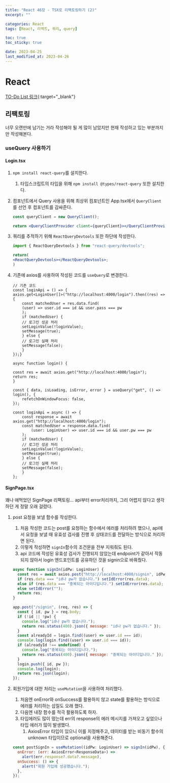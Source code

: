 ```yaml
---
title: "React 46장 - TSX로 리팩토링하기 (2)"
excerpt: ""

categories: React
tags: [React, 리액트, 쿼리, query]

toc: true
toc_sticky: true

date: 2023-04-25
last_modified_at: 2023-04-26
---
```


# React

[TO-Do List 링크](https://github.com/choigirang/mini-todo-list-second){:target="\_blank"}

## 리팩토링

너무 오랜만에 남기는 거라 작성해야 될 게 많이 남았지만 현재 작성하고 있는 부분까지만 작성해본다.

### useQuery 사용하기

#### Login.tsx

1.  `npm install react-query`를 설치한다.
    1. 타입스크립트의 타입을 위해 `npm install @types/react-query` 또한 설치한다.
2.  컴포넌트에서 Query 사용을 위해 최상위 컴포넌트인 App.tsx에서 `QueryClient`를 선언 후 컴포넌트를 감싸준다.

    ```jsx
    const queryClient = new QueryClient();

    return <QueryClientProvider client={queryClient}></QueryClientProvider>;
    ```

3.  쿼리를 추적하기 위해 `ReactQueryDevtools` 또한 하단에 작성한다.

    ```jsx
    import { ReactQueryDevtools } from "react-query/devtools";

    return(
    <ReactQueryDevtools></ReactQueryDevtools>;
    )
    ```

4.  기존에 axios를 사용하여 작성된 코드를 `useQuery`로 변경한다.

    ```JSX
    // 기존 코드
    const loginApi = () => {
    axios.get<LoginUser[]>("http://localhost:4000/login").then((res) => {
        const matchedUser = res.data.find(
        (user) => user.id === id && user.pass === pw
        );
        if (matchedUser) {
        // 로그인 성공 처리
        setLoginValue(!loginValue);
        setMessage(true);
        } else {
        // 로그인 실패 처리
        setMessage(false);
        }
    });}
    ```

    ```JSX
    async function login() {

    const res = await axios.get("http://localhost:4000/login");
    return res;
    }

    const { data, isLoading, isError, error } = useQuery("get", () => login(), {
        refetchOnWindowFocus: false,
    });

    const loginApi = async () => {
        const response = await axios.get("http://localhost:4000/login");
        const matchedUser = response.data.find(
            (user: LoginUser) => user.id === id && user.pw === pw
        );
        if (matchedUser) {
        // 로그인 성공 처리
        setLoginValue(!loginValue);
        setMessage(true);
        } else {
        // 로그인 실패 처리
        setMessage(false);
        }
    };
    ```

#### SignPage.tsx

꽤나 애먹었던 SignPage 리팩토링... api부터 error처리까지, 그리 어렵지 않다고 생각하던 게 정말 오래 걸렸다.

1. post 요청을 보낼 함수를 작성한다.

   1. 처음 작성한 코드는 post를 요청하는 함수에서 에러를 처리하려 했으나, api에서 요청을 보낼 때 유효성 검사를 진행 후 상태코드를 전달하는 방식으로 처리하면 된다.
   2. 이렇게 작성하면 `signIn`함수의 조건문을 전부 지워줘도 된다.
   3. api 코드에 작성된 유효성 검사가 진행되지 않았는데 endpoint가 같아서 작동되지 않아서 login 엔드포인트를 공유하던 것을 signin으로 바꿔줬다.

   ```jsx
   async function signIn(idPw: LoginUser) {
     const res = await axios.post("http://localhost:4000/signin", idPw);
     if (res.data === "id나 pw가 없습니다.") setIdError(res.data);
     else if (res.data === "중복되는 아이디입니다.") setIdError(res.data);
     else setIdError("");
     return res;
   }
   ```

   ```jsx
   app.post("/signin", (req, res) => {
     const { id, pw } = req.body;
     if (!id || !pw) {
       console.log("id나 pw가 없습니다.");
       return res.status(400).json({ message: "id나 pw가 없습니다." });
     }
     const alreadyId = login.find((user) => user.id === id);
     console.log(login.find((user) => user.id === id));
     if (alreadyId !== undefined) {
       console.log("중복되는 아이디입니다.");
       return res.status(400).json({ message: "중복되는 아이디입니다." });
     }
     login.push({ id, pw });
     console.log(login);
     return res.json(login);
   });
   ```

2. 회원가입에 대한 처리는 `useMutation`을 사용하여 처리했다.

   1. 처음엔 onError와 onSuccess를 활용하지 않고 state를 활용하는 방식으로 에러를 처리하는 삽질도 오래 했다.
   2. 다음엔 내장 함수를 적극 활용하도록 하자.
   3. 타입에러도 많이 떴는데 err의 response의 에러 메시지를 가져오고 싶었으나 타입 에러가 많이 발생했다.
      1. AxiosError 타입이 있으니 이를 지정해주고, 데이터를 받는 비동기 함수의 unknown 타입이므로 optional을 사용해준다.

   ```jsx
   const postSignIn = useMutation((idPw: LoginUser) => signIn(idPw), {
     onError: (err: AxiosError<ResponseData>) =>
       alert(err.response?.data?.message),
     onSuccess: () => {
       alert("회원 가입에 성공했습니다.");
     },
   });
   ```
